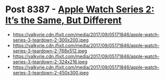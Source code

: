 # Post 8387 - [Apple Watch Series 2: It&#8217;s the Same, But Different](https://www.ifixit.com/News/8387/apple-watch-series-2-teardown)

- https://valkyrie.cdn.ifixit.com/media/2017/09/05171846/apple-watch-series-3-teardown-2-300x200.jpeg
- https://valkyrie.cdn.ifixit.com/media/2017/09/05171846/apple-watch-series-3-teardown-2-768x512.jpeg
- https://valkyrie.cdn.ifixit.com/media/2017/09/05171846/apple-watch-series-3-teardown-2-324x216.jpeg
- https://valkyrie.cdn.ifixit.com/media/2017/09/05171846/apple-watch-series-3-teardown-2-450x300.jpeg
